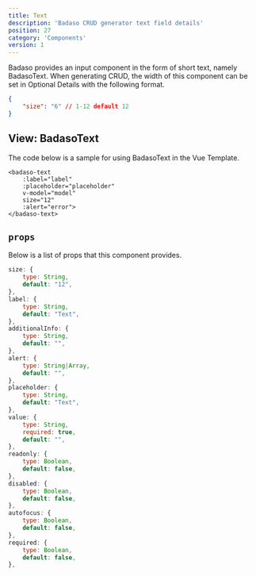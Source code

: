 ```yaml
---
title: Text
description: 'Badaso CRUD generator text field details'
position: 27
category: 'Components'
version: 1
---
```


Badaso provides an input component in the form of short text, namely BadasoText. When generating CRUD, the width of this component can be set in Optional Details with the following format.

```json
{
    "size": "6" // 1-12 default 12
}
```

## View: BadasoText

The code below is a sample for using BadasoText in the Vue Template.

```vue
<badaso-text
    :label="label"
    :placeholder="placeholder"
    v-model="model"
    size="12"
    :alert="error">
</badaso-text>
```

## `props`

Below is a list of props that this component provides.

```js
size: {
    type: String,
    default: "12",
},
label: {
    type: String,
    default: "Text",
},
additionalInfo: {
    type: String,
    default: "",
},
alert: {
    type: String|Array,
    default: "",
},
placeholder: {
    type: String,
    default: "Text",
},
value: {
    type: String,
    required: true,
    default: "",
},
readonly: {
    type: Boolean,
    default: false,
},
disabled: {
    type: Boolean,
    default: false,
},
autofocus: {
    type: Boolean,
    default: false,
},
required: {
    type: Boolean,
    default: false,
},

```